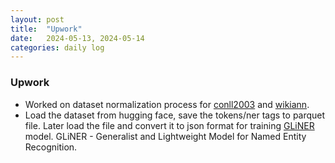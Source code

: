 ```yaml
---
layout: post
title:  "Upwork"
date:   2024-05-13, 2024-05-14
categories: daily log
---
```


### Upwork
- Worked on dataset normalization process for [conll2003](https://huggingface.co/datasets/conll2003) and [wikiann](https://huggingface.co/datasets/wikiann). 
- Load the dataset from hugging face, save the tokens/ner tags to parquet file. Later load the file and convert it to json format for training [GLiNER](https://github.com/urchade/GLiNER) model. GLiNER - Generalist and Lightweight Model for Named Entity Recognition.
